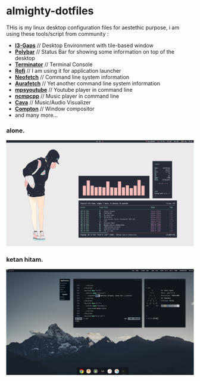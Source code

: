 # almighty-dotfiles
THis is my linux desktop configuration files for aestethic purpose, i am using these tools/script from community :
* [**I3-Gaps**](https://github.com/Airblader/i3) // Desktop Environment with tile-based window
* [**Polybar**](https://github.com/jaagr/polybar) // Status Bar for showing some information on top of the desktop
* [**Terminator**](https://gnometerminator.blogspot.com/p/introduction.html) // Terminal Console
* [**Rofi**](https://github.com/DaveDavenport/rofi) // I am using it for application launcher
* [**Neofetch**](https://github.com/dylanaraps/neofetch) // Command line system information
* [**Aurafetch**](https://gitlab.com/LionessAlana/aurafetch) // Yet another command line system information
* [**mpsyoutube**](https://github.com/mps-youtube/mps-youtube) // Youtube player in command line
* [**ncmpcpp**](https://rybczak.net/ncmpcpp/) // Music player in command line
* [**Cava**](https://github.com/karlstav/cava) // Music/Audio Visualizer
* [**Compton**](https://github.com/chjj/compton) // Window compositor
* and many more...


### alone.
![alone-desktop](https://raw.githubusercontent.com/masbossun/almighty-dotfiles/master/alone/images/SS.png)


### ketan hitam.
![ketan-hitam](https://raw.githubusercontent.com/masbossun/almighty-dotfiles/master/ketan-hitam/screenshot/SS.png)
